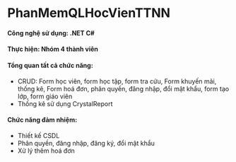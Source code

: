 # PhanMemQLHocVienTTNN
#### Công nghệ sử dụng: .NET C#
#### Thực hiện: Nhóm 4 thành viên
#### Tổng quan tất cả chức năng:
- CRUD: Form học viên, form học tập, form tra cứu, Form khuyến mãi, thống kê, Form hoá đơn, phân quyền, đăng nhập, đổi mật khẩu, form tạo lớp, form giáo viên
- Thống kê sử dụng CrystalReport
#### Chức năng đảm nhiệm:
- Thiết kế CSDL
- Phân quyền, đăng nhập, đăng ký, đổi mật khẩu
- Xử lý thêm hoá đơn


